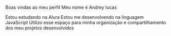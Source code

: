 Boas vindas ao meu perfil 
Meu nome é Andrey lucas

Estou estudando na Alura
Estou me desenvolvendo na linguagem JavaScript
Utilizo esse espaço para minha organização e compartilhamento dos meu projetos desenvolvidos
